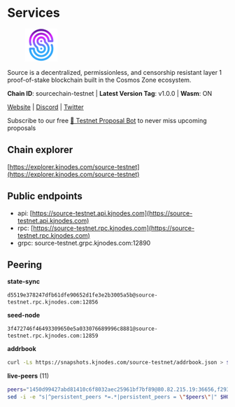 # Services

<figure><img src="https://raw.githubusercontent.com/kj89/cosmos-images/main/logos/source.png" alt=""><figcaption></figcaption></figure>

Source is a decentralized, permissionless, and censorship resistant layer 1 proof-of-stake blockchain built in the Cosmos Zone ecosystem.

**Chain ID**: sourcechain-testnet | **Latest Version Tag**: v1.0.0 | **Wasm**: ON

[Website](https://www.sourceprotocol.io) | [Discord](https://discord.io/SourceProtocol) | [Twitter](https://www.twitter.com/sourceprotocol_)



Subscribe to our free [🤖 Testnet Proposal Bot](https://t.me/kjnodes_testnet_proposal_bot) to never miss upcoming proposals


## Chain explorer
[https://explorer.kjnodes.com/source-testnet](https://explorer.kjnodes.com/source-testnet)

## Public endpoints

* api: [https://source-testnet.api.kjnodes.com](https://source-testnet.api.kjnodes.com)
* rpc: [https://source-testnet.rpc.kjnodes.com](https://source-testnet.rpc.kjnodes.com)
* grpc: source-testnet.grpc.kjnodes.com:12890

## Peering

**state-sync**

```text
d5519e378247dfb61dfe90652d1fe3e2b3005a5b@source-testnet.rpc.kjnodes.com:12856
```

**seed-node**

```text
3f472746f46493309650e5a033076689996c8881@source-testnet.rpc.kjnodes.com:12859
```

**addrbook**
```bash
curl -Ls https://snapshots.kjnodes.com/source-testnet/addrbook.json > $HOME/.source/config/addrbook.json
```

**live-peers** (11)
```bash
peers="1450d99427abd81410c6f8032aec25961bf7bf89@80.82.215.19:36656,f2936d8f0ae99b9fa99d179f746faacc9c41a5c3@65.108.158.181:26656,4ede26dd5fbb87bd9dba462fe2c3c3e39e15c8f2@207.180.224.128:46656,8b75c926d4060560dbbead7d8b0300b7b411ff9b@5.252.193.133:26656,9d16b552697cdce3c8b4f23de53708533d99bc59@165.232.144.133:26656,db69700d8b0c277183ab1ec34d79a083c2578d32@65.21.145.209:26656,86216a2e88322ca534fedaa91898272cc11d3cc9@173.249.23.196:28656,e2d9b74c65a383a34f9156adb47583e67f996a66@65.109.90.171:28656,d5519e378247dfb61dfe90652d1fe3e2b3005a5b@65.109.68.190:12856,e225dac8c3407df8419fb01f4255d72212a3b6ee@194.233.80.252:26656,6aba831746663a3f1b4fbeb30f836ef442ec02da@46.17.250.108:46656"
sed -i -e "s|^persistent_peers *=.*|persistent_peers = \"$peers\"|" $HOME/.source/config/config.toml
```
